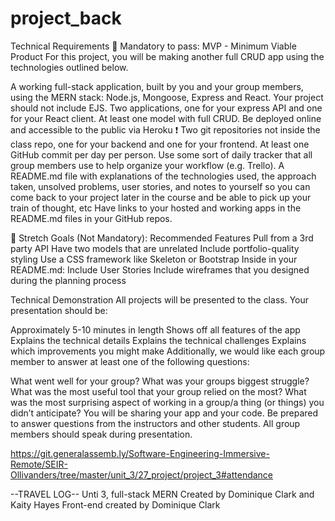 # project_back

Technical Requirements
🔴 Mandatory to pass:
MVP - Minimum Viable Product
For this project, you will be making another full CRUD app using the technologies outlined below.

A working full-stack application, built by you and your group members, using the MERN stack: Node.js, Mongoose, Express and React.
Your project should not include EJS.
Two applications, one for your express API and one for your React client.
At least one model with full CRUD.
Be deployed online and accessible to the public via Heroku
❗ Two git repositories not inside the class repo, one for your backend and one for your frontend.
At least one GitHub commit per day per person.
Use some sort of daily tracker that all group members use to help organize your workflow (e.g. Trello).
A README.md file with explanations of the technologies used, the approach taken, unsolved problems, user stories, and notes to yourself so you can come back to your project later in the course and be able to pick up your train of thought, etc
Have links to your hosted and working apps in the README.md files in your GitHub repos.

🔵 Stretch Goals (Not Mandatory):
Recommended Features
Pull from a 3rd party API
Have two models that are unrelated
Include portfolio-quality styling
Use a CSS framework like Skeleton or Bootstrap
Inside in your README.md:
Include User Stories
Include wireframes that you designed during the planning process

Technical Demonstration
All projects will be presented to the class. Your presentation should be:

Approximately 5-10 minutes in length
Shows off all features of the app
Explains the technical details
Explains the technical challenges
Explains which improvements you might make
Additionally, we would like each group member to answer at least one of the following questions:

What went well for your group?
What was your groups biggest struggle?
What was the most useful tool that your group relied on the most?
What was the most surprising aspect of working in a group/a thing (or things) you didn’t anticipate?
You will be sharing your app and your code. Be prepared to answer questions from the instructors and other students. All group members should speak during presentation.

https://git.generalassemb.ly/Software-Engineering-Immersive-Remote/SEIR-Ollivanders/tree/master/unit_3/27_project/project_3#attendance


--TRAVEL LOG--
Unti 3, full-stack MERN
Created by Dominique Clark and Kaity Hayes 
Front-end created by Dominique Clark